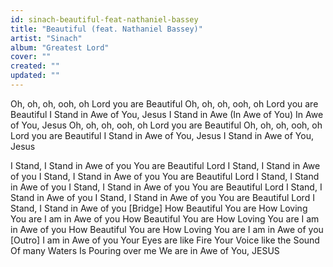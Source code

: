 ```yaml
---
id: sinach-beautiful-feat-nathaniel-bassey
title: "Beautiful (feat. Nathaniel Bassey)"
artist: "Sinach"
album: "Greatest Lord"
cover: ""
created: ""
updated: ""
---
```


Oh, oh, oh, ooh, oh
Lord you are Beautiful
Oh, oh, oh, ooh, oh
Lord you are Beautiful
I Stand in Awe of You, Jesus
I Stand in Awe (In Awe of You)
In Awe of You, Jesus
Oh, oh, oh, ooh, oh
Lord you are Beautiful
Oh, oh, oh, ooh, oh
Lord you are Beautiful
I Stand in Awe of You, Jesus
I Stand in Awe of You, Jesus

I Stand, I Stand in Awe of you
You are Beautiful Lord
I Stand, I Stand in Awe of you
I Stand, I Stand in Awe of you
You are Beautiful Lord
I Stand, I Stand in Awe of you
I Stand, I Stand in Awe of you
You are Beautiful Lord
I Stand, I Stand in Awe of you
I Stand, I Stand in Awe of you
You are Beautiful Lord
I Stand, I Stand in Awe of you
[Bridge]
How Beautiful You are
How Loving You are
I am in Awe of you
How Beautiful You are
How Loving You are
I am in Awe of you
How Beautiful You are
How Loving You are
I am in Awe of you
[Outro]
I am in Awe of you
Your Eyes are like Fire
Your Voice like the Sound
Of many Waters
Is Pouring over me
We are in Awe of You, JESUS